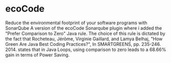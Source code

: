 # ecoCode
Reduce the environmental footprint of your software programs with SonarQube
A version of the ecoCode Sonarqube plugin where i added the "Prefer Comparison to Zero" Java rule.
The choice of this rule is dictated by the fact that Rocheteau, Jérôme, Virginie Gaillard, and Lamya Belhaj, "How Green Are Java
Best Coding Practices?", In SMARTGREENS, pp. 235-246. 2014. states that in Java Loops, using comparison to zero leads to a 68.66% gain
in terms of Power Saving.
